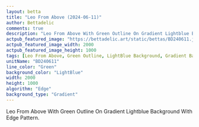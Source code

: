 ```yaml
---
layout: betta
title: "Leo From Above (2024-06-11)"
author: Bettadelic
comments: true
description: "Leo From Above With Green Outline On Gradient Lightblue Background With Edge Pattern."
actpub_featured_image: "https://bettadelic.art/static/bettas/BD240611.jpg"
actpub_featured_image_width: 2000
actpub_featured_image_height: 1000
tags: [Leo From Above, Green Outline, LightBlue Background, Gradient Background Pattern, Edge Pattern, June 2024]
unitName: "BD240611"
line_color: "Green"
background_color: "LightBlue"
width: 2000
height: 1000
algorithm: "Edge"
background_type: "Gradient"
---
```


Leo From Above With Green Outline On Gradient Lightblue Background With Edge Pattern.
